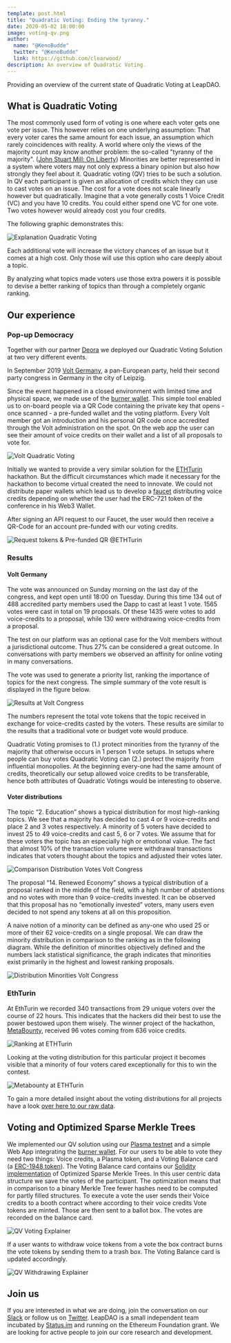 ```yaml
---
template: post.html
title: "Quadratic Voting: Ending the tyranny."
date: 2020-05-02 18:00:00
image: voting-qv.png
author:
  name: "@KenoBudde"
  twitter: "@KenoBudde"
  link: https://github.com/clearwood/
description: An overview of Quadratic Voting.
---
```


Providing an overview of the current state of Quadratic Voting at LeapDAO.

## What is Quadratic Voting

The most commonly used form of voting is one where each voter gets one vote per issue. This however relies on one underlying assumption: That every voter cares the same amount for each issue, an assumption which rarely coincidences with reality.
A world where only the views of the majority count may know another problem: the so-called "tyranny of the majority". ([John Stuart Mill: On Liberty](https://socialsciences.mcmaster.ca/econ/ugcm/3ll3/mill/liberty.pdf)) Minorities are better represented in a system where voters may not only express a binary opinion but also how strongly they feel about it.
Quadratic voting (QV) tries to be such a solution. In QV each participant is given an allocation of credits which they can use to cast votes on an issue. The cost for a vote does not scale linearly however but quadratically.
Imagine that a vote generally costs 1 Voice Credit (VC) and you have 10 credits. You could either spend one VC for one vote. Two votes however would already cost you four credits.

The following graphic demonstrates this:

<img src="/img/blog/voice-overview.png" class="centered" alt="Explanation Quadratic Voting">

Each additional vote will increase the victory chances of an issue but it comes at a high cost. Only those will use this option who care deeply about a topic.

By analyzing what topics made voters use those extra powers it is possible to devise a better ranking of topics than through a completely organic ranking.

## Our experience

### Pop-up Democracy

Together with our partner [Deora](https://deora.earth/) we deployed our Quadratic Voting Solution at two very different events.

In September 2019 [Volt Germany](https://www.volteuropa.org/), a pan-European party, held their second party congress in Germany in the city of Leipzig.

Since the event happened in a closed environment with limited time and physical space, we made use of the [burner wallet](https://github.com/burner-wallet/burner-wallet-2). This simple tool enabled us to on-board people via a QR Code containing the private key that opens - once scanned - a pre-funded wallet and the voting platform. Every Volt member got an introduction and his personal QR code once accredited through the Volt administration on the spot. On the web app the user can see their amount of voice credits on their wallet and a list of all proposals to vote for.

<img src="/img/blog/volt-qv.jpg" class="centered" alt="Volt Quadratic Voting">

Initially we wanted to provide a very similar solution for the [ETHTurin](https://ethturin.com/) hackathon. But the difficult circumstances which made it necessary for the hackathon to become virtual created the need to innovate. We could not distribute paper wallets which lead us to develop a [faucet](https://github.com/leapdao/token-faucet/tree/ethTurin) distributing voice credits depending on whether the user had the ERC-721 token of the conference in his Web3 Wallet.

After signing an API request to our Faucet, the user would then receive a QR-Code for an account pre-funded with our voting credits.

<img src="/img/blog/turin-combined.png" class="centered" alt="Request tokens & Pre-funded QR @ETHTurin">

### Results

#### Volt Germany

The vote was announced on Sunday morning on the last day of the congress, and kept open until 18:00 on Tuesday. During this time 134 out of 488 accredited party members used the Dapp to cast at least 1 vote. 1565 votes were cast in total on 19 proposals. Of these 1435 were votes to add voice-credits to a proposal, while 130 were withdrawing voice-credits from a proposal.

The test on our platform was an optional case for the Volt members without a jurisdictional outcome. Thus 27% can be considered a great outcome. In conversations with party members we observed an affinity for online voting in many conversations.

The vote was used to generate a priority list, ranking the importance of topics for the next congress. The simple summary of the vote result is displayed in the figure below.

<img src="/img/blog/results-volt.png" class="centered" alt="Results at Volt Congress">

The numbers represent the total vote tokens that the topic received in exchange for voice-credits casted by the voters. These results are similar to the results that a traditional vote or budget vote would produce.

Quadratic Voting promises to (1.) protect minorities from the tyranny of the majority that otherwise occurs in 1 person 1 vote setups. In setups where people can buy votes Quadratic Voting can (2.) protect the majority from influential monopolies. At the beginning every-one had the same amount of credits, theoretically our setup allowed voice credits to be transferable, hence both attributes of Quadratic Votings would be interesting to observe.

#### Voter distributions

The topic “2. Education” shows a typical distribution for most high-ranking topics. We see that a majority has decided to cast 4 or 9 voice-credits and place 2 and 3 votes respectively.
A minority of 5 voters have decided to invest 25 to 49 voice-credits and cast 5, 6 or 7 votes. We assume that for these voters the topic has an especially high or emotional value. The fact that almost 10% of the transaction volume were withdrawal transactions indicates that voters thought about the topics and adjusted their votes later.

<img src="/img/blog/vote-dist-volt.png" class="centered" alt="Comparison Distribution Votes Volt Congress">

The proposal “14. Renewed Economy” shows a typical distribution of a proposal ranked in the middle of the field, with a high number of abstentions and no votes with more than 9 voice-credits invested.
It can be observed that this proposal has no “emotionally invested” voters, many users even decided to not spend any tokens at all on this proposition.

A naive notion of a minority can be defined as any-one who used 25 or more of their 62 voice-credits on a single proposal. We can draw the minority distribution in comparison to the ranking as
in the following diagram. While the definition of minorities objectively defined and the numbers lack statistical significance, the graph indicates that minorities exist primarily in the highest and lowest ranking proposals.

<img src="/img/blog/dist-volt.png" class="centered" alt="Distribution Minorities Volt Congress">

### EthTurin

At EthTurin we recorded 340 transactions from 29 unique voters over the course of 22 hours. This indicates that the hackers did their best to use the power bestowed upon them wisely. The winner project of the hackathon, [MetaBounty](https://github.com/biancasama/ants-review-whitepaper/blob/master/ETHTurin2020_team2_Ants-Review_whitepaper.pdf), received 96 votes coming from 636 voice credits.

<img src="/img/blog/ranking-turin.png" class="centered" alt="Ranking at ETHTurin">

Looking at the voting distribution for this particular project it becomes visible that a minority of four voters cared exceptionally for this to win the contest.

<img src="/img/blog/metabounty-ethturin.png" class="centered" alt="Metabounty at ETHTurin">

To gain a more detailed insight about the voting distributions for all projects have a look [over here to our raw data](https://docs.google.com/spreadsheets/d/1DzXUUWvvOCCFycJAutkhXodd-K7ITPYm0r4rEjz5Ex8/edit#gid=695222373).

## Voting and Optimized Sparse Merkle Trees

We implemented our QV solution using our [Plasma testnet](https://testnet.leapdao.org/) and a simple Web App integrating the [burner wallet](https://github.com/burner-wallet/burner-wallet-2).
For our users to be able to vote they need two things: Voice credits, a Plasma token, and a Voting Balance card (a [ERC-1948 token](https://eips.ethereum.org/EIPS/eip-1948)).
The Voting Balance card contains our [Solidity implementation](https://github.com/deora-earth/voting-contracts/blob/20f8cbc9dc84b79e9910b14c9c3ecd99d89c1b2c/contracts/SparseMerkleTree.sol#L16-L52) of Optimized Sparse Merkle Trees. In this user centric data structure we save the votes of the participant. The optimization means that in comparison to a binary Merkle Tree fewer hashes need to be computed for partly filled structures.
To execute a vote the user sends their Voice credits to a booth contract where according to their voice credits Vote tokens are minted. Those are then sent to a ballot box. The votes are recorded on the balance card.

<img src="/img/blog/voting-qv.png" class="centered" alt="QV Voting Explainer">

If a user wants to withdraw voice tokens from a vote the box contract burns the vote tokens by sending them to a trash box. The Voting Balance card is updated accordingly.

<img src="/img/blog/qv-withdraw.png" class="centered" alt="QV Withdrawing Explainer">

## Join us

If you are interested in what we are doing, join the conversation on our [Slack](http://join.leapdao.org) or follow us on [Twitter](https://twitter.com/leapdao). LeapDAO is a small independent team incubated by [Status.im](https://our.status.im/leapdao-to-join-incubate-family-as-our-fourth-incubatee/) and running on the Ethereum Foundation grant. We are looking for active people to join our core research and development.
